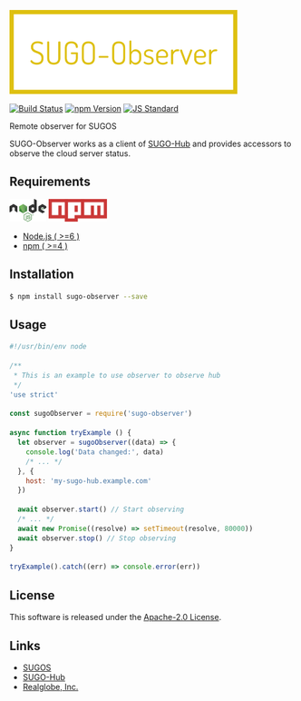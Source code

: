  <img src="assets/images/sugo-observer-banner.png" alt="Title Banner"
                    height="148"
                    style="height:148px"
/>


<!---
This file is generated by ape-tmpl. Do not update manually.
--->

<!-- Badge Start -->
<a name="badges"></a>

[![Build Status][bd_travis_shield_url]][bd_travis_url]
[![npm Version][bd_npm_shield_url]][bd_npm_url]
[![JS Standard][bd_standard_shield_url]][bd_standard_url]

[bd_repo_url]: https://github.com/realglobe-Inc/sugo-observer
[bd_travis_url]: http://travis-ci.org/realglobe-Inc/sugo-observer
[bd_travis_shield_url]: http://img.shields.io/travis/realglobe-Inc/sugo-observer.svg?style=flat
[bd_travis_com_url]: http://travis-ci.com/realglobe-Inc/sugo-observer
[bd_travis_com_shield_url]: https://api.travis-ci.com/realglobe-Inc/sugo-observer.svg?token=
[bd_license_url]: https://github.com/realglobe-Inc/sugo-observer/blob/master/LICENSE
[bd_codeclimate_url]: http://codeclimate.com/github/realglobe-Inc/sugo-observer
[bd_codeclimate_shield_url]: http://img.shields.io/codeclimate/github/realglobe-Inc/sugo-observer.svg?style=flat
[bd_codeclimate_coverage_shield_url]: http://img.shields.io/codeclimate/coverage/github/realglobe-Inc/sugo-observer.svg?style=flat
[bd_gemnasium_url]: https://gemnasium.com/realglobe-Inc/sugo-observer
[bd_gemnasium_shield_url]: https://gemnasium.com/realglobe-Inc/sugo-observer.svg
[bd_npm_url]: http://www.npmjs.org/package/sugo-observer
[bd_npm_shield_url]: http://img.shields.io/npm/v/sugo-observer.svg?style=flat
[bd_standard_url]: http://standardjs.com/
[bd_standard_shield_url]: https://img.shields.io/badge/code%20style-standard-brightgreen.svg

<!-- Badge End -->


<!-- Description Start -->
<a name="description"></a>

Remote observer for SUGOS

<!-- Description End -->


<!-- Overview Start -->
<a name="overview"></a>


SUGO-Observer works as a client of [SUGO-Hub][s_u_g_o_hub_url] and provides accessors to observe the cloud server status.

 

<!-- Overview End -->


<!-- Sections Start -->
<a name="sections"></a>

<!-- Section from "doc/guides/00.Requirements.md.hbs" Start -->

<a name="section-doc-guides-00-requirements-md"></a>

Requirements
-----

<a href="https://nodejs.org">
  <img src="assets/images/nodejs-banner.png"
       alt="banner"
       height="40"
       style="height:40px"
  /></a>
<a href="https://docs.npmjs.com/">
  <img src="assets/images/npm-banner.png"
       alt="banner"
       height="40"
       style="height:40px"
  /></a>

+ [Node.js ( >=6 )][node_download_url]
+ [npm ( >=4 )][npm_url]

[node_download_url]: https://nodejs.org/en/download/
[npm_url]: https://docs.npmjs.com/


<!-- Section from "doc/guides/00.Requirements.md.hbs" End -->

<!-- Section from "doc/guides/01.Installation.md.hbs" Start -->

<a name="section-doc-guides-01-installation-md"></a>

Installation
-----

```bash
$ npm install sugo-observer --save
```


<!-- Section from "doc/guides/01.Installation.md.hbs" End -->

<!-- Section from "doc/guides/02.Usage.md.hbs" Start -->

<a name="section-doc-guides-02-usage-md"></a>

Usage
---------

```javascript
#!/usr/bin/env node

/**
 * This is an example to use observer to observe hub
 */
'use strict'

const sugoObserver = require('sugo-observer')

async function tryExample () {
  let observer = sugoObserver((data) => {
    console.log('Data changed:', data)
    /* ... */
  }, {
    host: 'my-sugo-hub.example.com'
  })

  await observer.start() // Start observing
  /* ... */
  await new Promise((resolve) => setTimeout(resolve, 80000))
  await observer.stop() // Stop observing
}

tryExample().catch((err) => console.error(err))


```


<!-- Section from "doc/guides/02.Usage.md.hbs" End -->


<!-- Sections Start -->


<!-- LICENSE Start -->
<a name="license"></a>

License
-------
This software is released under the [Apache-2.0 License](https://github.com/realglobe-Inc/sugo-observer/blob/master/LICENSE).

<!-- LICENSE End -->


<!-- Links Start -->
<a name="links"></a>

Links
------

+ [SUGOS][sugos_url]
+ [SUGO-Hub][s_u_g_o_hub_url]
+ [Realglobe, Inc.][realglobe,_inc__url]

[sugos_url]: https://github.com/realglobe-Inc/sugos
[s_u_g_o_hub_url]: https://github.com/realglobe-Inc/sugo-hub
[realglobe,_inc__url]: http://realglobe.jp

<!-- Links End -->
